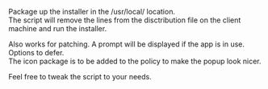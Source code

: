 Package up the installer in the /usr/local/ location. \
The script will remove the lines from the disctribution file on the client machine and run the installer.

Also works for patching. A prompt will be displayed if the app is in use. Options to defer. \
The icon package is to be added to the policy to make the popup look nicer.

Feel free to tweak the script to your needs.
